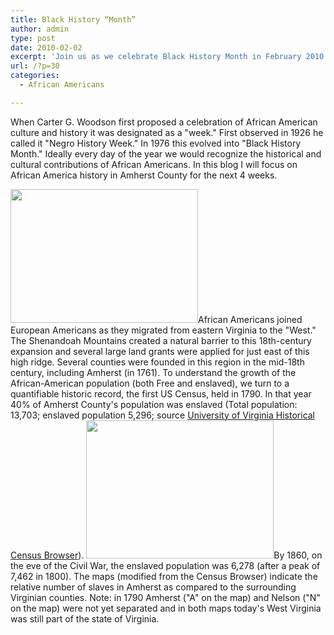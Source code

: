 ```yaml
---
title: Black History “Month”
author: admin
type: post
date: 2010-02-02
excerpt: 'Join us as we celebrate Black History Month in February 2010 - focusing on the lives and contributions of African Americans in Amherst County, Virginia.'
url: /?p=30
categories:
  - African Americans

---
```

When Carter G. Woodson first proposed a celebration of African American culture and history it was designated as a "week." First observed in 1926 he called it "Negro History Week." In 1976 this evolved into "Black History Month." Ideally every day of the year we would recognize the historical and cultural contributions of African Americans. In this blog I will focus on African America history in Amherst County for the next 4 weeks.

[<img class="alignnone size-medium wp-image-32" title="Map of Slavery in Virginia, 1790" src="/media/2010/02/1790mapslaveryamherstsm1-300x214.jpg" alt="" width="300" height="214" />][1]African Americans joined European Americans as they migrated from eastern Virginia to the "West." The Shenandoah Mountains created a natural barrier to this 18th-century expansion and several large land grants were applied for just east of this high ridge. Several counties were founded in this region in the mid-18th century, including Amherst (in 1761). To understand the growth of the African-American population (both Free and enslaved), we turn to a quantifiable historic record, the first US Census, held in 1790. In that year 40% of Amherst County's population was enslaved (Total population: 13,703; enslaved population 5,296; source [University of Virginia Historical Census Browser][2]). [<img class="alignnone size-medium wp-image-33" title="Map of Slavery in Virginia, 1860" src="/media/2010/02/1860mapslaveryamherstsm-300x221.jpg" alt="" width="300" height="221" />][3]By 1860, on the eve of the Civil War, the enslaved population was 6,278 (after a peak of 7,462 in 1800). The maps (modified from the Census Browser) indicate the relative number of slaves in Amherst as compared to the surrounding Virginian counties. Note: in 1790 Amherst ("A" on the map) and Nelson ("N" on the map) were not yet separated and in both maps today's West Virginia was still part of the state of Virginia.

 [1]: /media/2010/02/1790mapslaveryamherstsm1.jpg
 [2]: http://http://mapserver.lib.virginia.edu/index.html
 [3]: /media/2010/02/1860mapslaveryamherstsm.jpg
